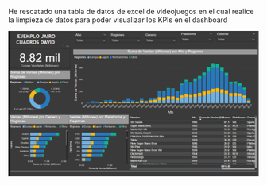 He rescatado una tabla de datos de excel de videojuegos en el cual realice la limpieza de datos para poder visualizar
los KPIs en el dashboard

![alt text](image.png)